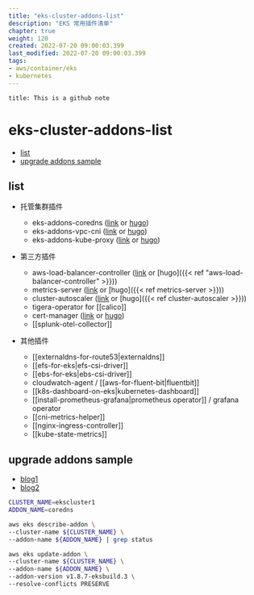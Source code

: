 ```yaml
---
title: "eks-cluster-addons-list"
description: "EKS 常用插件清单"
chapter: true
weight: 120
created: 2022-07-20 09:00:03.399
last_modified: 2022-07-20 09:00:03.399
tags: 
- aws/container/eks 
- kubernetes 
---
```


```ad-attention
title: This is a github note

```

# eks-cluster-addons-list

- [list](#list)
- [upgrade addons sample](#upgrade-addons-sample)

## list

- 托管集群插件
	- eks-addons-coredns ([link](eks-addons-coredns.md) or [hugo](eks-addons-coredns))
	- eks-addons-vpc-cni ([link](eks-addons-vpc-cni.md) or [hugo](eks-addons-vpc-cni))
	- eks-addons-kube-proxy ([link](eks-addons-kube-proxy.md) or [hugo](eks-addons-kube-proxy))

- 第三方插件
	- aws-load-balancer-controller ([link](aws-load-balancer-controller.md) or [hugo]({{< ref "aws-load-balancer-controller" >}}))
	- metrics-server ([link](metrics-server.md) or [hugo]({{< ref metrics-server >}}))
	- cluster-autoscaler ([link](cluster-autoscaler.md) or [hugo]({{< ref cluster-autoscaler >}}))
	- tigera-operator for [[calico]]  
	- cert-manager ([link](cert-manager.md) or [hugo](cert-manager))
	- [[splunk-otel-collector]] 

- 其他插件
	- [[externaldns-for-route53|externaldns]] 
	- [[efs-for-eks|efs-csi-driver]] 
	- [[ebs-for-eks|ebs-csi-driver]] 
	- cloudwatch-agent / [[aws-for-fluent-bit|fluentbit]] 
	- [[k8s-dashboard-on-eks|kubernetes-dashboard]] 
	- [[install-prometheus-grafana|prometheus operator]] / grafana operator
	- [[cni-metrics-helper]] 
	- [[nginx-ingress-controller]] 
	- [[kube-state-metrics]] 

## upgrade addons sample
- [blog1](https://aws.amazon.com/blogs/containers/amazon-eks-add-ons-preserve-customer-edits/)
- [blog2](https://aws.amazon.com/cn/blogs/containers/amazon-eks-add-ons-advanced-configuration/)
```sh
CLUSTER_NAME=ekscluster1
ADDON_NAME=coredns

aws eks describe-addon \
--cluster-name ${CLUSTER_NAME} \
--addon-name ${ADDON_NAME} | grep status

aws eks update-addon \
--cluster-name ${CLUSTER_NAME} \
--addon-name ${ADDON_NAME} \
--addon-version v1.8.7-eksbuild.3 \
--resolve-conflicts PRESERVE

```


